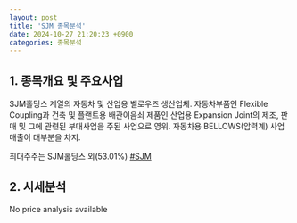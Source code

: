 ```yaml
---
layout: post
title: 'SJM 종목분석'
date: 2024-10-27 21:20:23 +0900
categories: 종목분석
---
```


## 1. 종목개요 및 주요사업

SJM홀딩스 계열의 자동차 및 산업용 벨로우즈 생산업체. 자동차부품인 Flexible Coupling과 건축 및 플랜트용 배관이음쇠 제품인 산업용 Expansion Joint의 제조, 판매 및 그에 관련된 부대사업을 주된 사업으로 영위. 자동차용 BELLOWS(압력계) 사업 매출이 대부분을 차지.

최대주주는 SJM홀딩스 외(53.01%)
[#SJM](#)

## 2. 시세분석

No price analysis available
